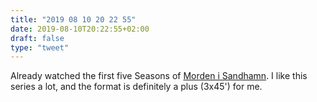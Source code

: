 ```yaml
---
title: "2019 08 10 20 22 55"
date: 2019-08-10T20:22:55+02:00
draft: false
type: "tweet"
---
```

Already watched the first five Seasons of [Morden i Sandhamn](https://nl.wikipedia.org/wiki/Morden_i_Sandhamn). I like this series a lot, and the format is definitely a plus (3x45') for me.
